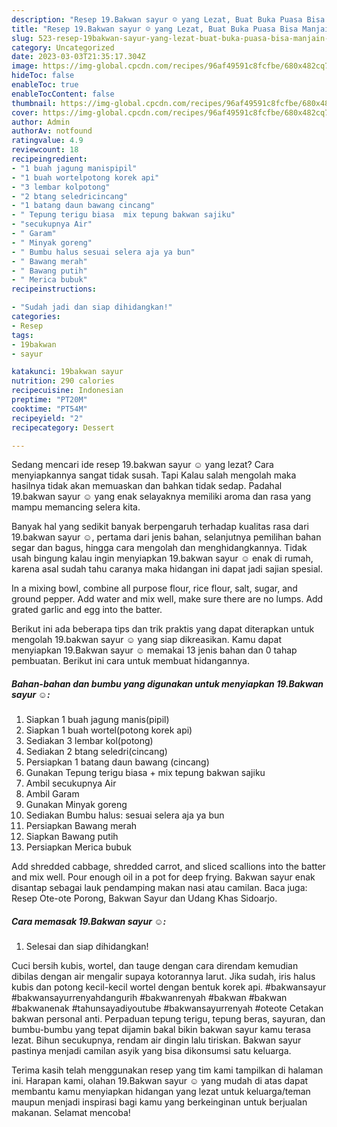 ```yaml
---
description: "Resep 19.Bakwan sayur ☺ yang Lezat, Buat Buka Puasa Bisa Manjain Lidah"
title: "Resep 19.Bakwan sayur ☺ yang Lezat, Buat Buka Puasa Bisa Manjain Lidah"
slug: 523-resep-19bakwan-sayur-yang-lezat-buat-buka-puasa-bisa-manjain-lidah
category: Uncategorized
date: 2023-03-03T21:35:17.304Z
image: https://img-global.cpcdn.com/recipes/96af49591c8fcfbe/680x482cq70/19bakwan-sayur-foto-resep-utama.jpg
hideToc: false
enableToc: true
enableTocContent: false
thumbnail: https://img-global.cpcdn.com/recipes/96af49591c8fcfbe/680x482cq70/19bakwan-sayur-foto-resep-utama.jpg
cover: https://img-global.cpcdn.com/recipes/96af49591c8fcfbe/680x482cq70/19bakwan-sayur-foto-resep-utama.jpg
author: Admin
authorAv: notfound
ratingvalue: 4.9
reviewcount: 18
recipeingredient:
- "1 buah jagung manispipil"
- "1 buah wortelpotong korek api"
- "3 lembar kolpotong"
- "2 btang seledricincang"
- "1 batang daun bawang cincang"
- " Tepung terigu biasa  mix tepung bakwan sajiku"
- "secukupnya Air"
- " Garam"
- " Minyak goreng"
- " Bumbu halus sesuai selera aja ya bun"
- " Bawang merah"
- " Bawang putih"
- " Merica bubuk"
recipeinstructions:

- "Sudah jadi dan siap dihidangkan!"
categories:
- Resep
tags:
- 19bakwan
- sayur

katakunci: 19bakwan sayur 
nutrition: 290 calories
recipecuisine: Indonesian
preptime: "PT20M"
cooktime: "PT54M"
recipeyield: "2"
recipecategory: Dessert

---
```



Sedang mencari ide resep 19.bakwan sayur ☺ yang lezat? Cara menyiapkannya sangat tidak susah. Tapi Kalau salah mengolah maka hasilnya tidak akan memuaskan dan bahkan tidak sedap. Padahal 19.bakwan sayur ☺ yang enak selayaknya memiliki aroma dan rasa yang mampu memancing selera kita.


Banyak hal yang sedikit banyak berpengaruh terhadap kualitas rasa dari 19.bakwan sayur ☺, pertama dari jenis bahan, selanjutnya pemilihan bahan segar dan bagus, hingga cara mengolah dan menghidangkannya. Tidak usah bingung kalau ingin menyiapkan 19.bakwan sayur ☺ enak di rumah, karena asal sudah tahu caranya maka hidangan ini dapat jadi sajian spesial.

In a mixing bowl, combine all purpose flour, rice flour, salt, sugar, and ground pepper. Add water and mix well, make sure there are no lumps. Add grated garlic and egg into the batter.


Berikut ini ada beberapa tips dan trik praktis yang dapat diterapkan untuk mengolah 19.bakwan sayur ☺ yang siap dikreasikan. Kamu dapat menyiapkan 19.Bakwan sayur ☺ memakai 13 jenis bahan dan 0 tahap pembuatan. Berikut ini cara untuk membuat hidangannya.

<!--inarticleads1-->

##### Bahan-bahan dan bumbu yang digunakan untuk menyiapkan 19.Bakwan sayur ☺:

1. Siapkan 1 buah jagung manis(pipil)
1. Siapkan 1 buah wortel(potong korek api)
1. Sediakan 3 lembar kol(potong)
1. Sediakan 2 btang seledri(cincang)
1. Persiapkan 1 batang daun bawang (cincang)
1. Gunakan  Tepung terigu biasa + mix tepung bakwan sajiku
1. Ambil secukupnya Air
1. Ambil  Garam
1. Gunakan  Minyak goreng
1. Sediakan  Bumbu halus: sesuai selera aja ya bun
1. Persiapkan  Bawang merah
1. Siapkan  Bawang putih
1. Persiapkan  Merica bubuk


Add shredded cabbage, shredded carrot, and sliced scallions into the batter and mix well. Pour enough oil in a pot for deep frying. Bakwan sayur enak disantap sebagai lauk pendamping makan nasi atau camilan. Baca juga: Resep Ote-ote Porong, Bakwan Sayur dan Udang Khas Sidoarjo. 

<!--inarticleads2-->

##### Cara memasak 19.Bakwan sayur ☺:


1. Selesai dan siap dihidangkan!

Cuci bersih kubis, wortel, dan tauge dengan cara direndam kemudian dibilas dengan air mengalir supaya kotorannya larut. Jika sudah, iris halus kubis dan potong kecil-kecil wortel dengan bentuk korek api. #bakwansayur #bakwansayurrenyahdangurih #bakwanrenyah #bakwan #bakwan #bakwanenak #tahunsayadiyoutube #bakwansayurrenyah #oteote Cetakan bakwan personal anti. Perpaduan tepung terigu, tepung beras, sayuran, dan bumbu-bumbu yang tepat dijamin bakal bikin bakwan sayur kamu terasa lezat. Bihun secukupnya, rendam air dingin lalu tiriskan. Bakwan sayur pastinya menjadi camilan asyik yang bisa dikonsumsi satu keluarga. 

Terima kasih telah menggunakan resep yang tim kami tampilkan di halaman ini. Harapan kami, olahan 19.Bakwan sayur ☺ yang mudah di atas dapat membantu kamu menyiapkan hidangan yang lezat untuk keluarga/teman maupun menjadi inspirasi bagi kamu yang berkeinginan untuk berjualan makanan. Selamat mencoba!

